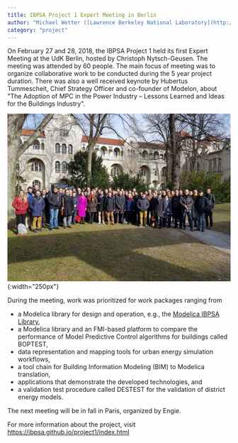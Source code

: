 ```yaml
---
title: IBPSA Project 1 Expert Meeting in Berlin
author: "Michael Wetter ([Lawrence Berkeley National Laboratory](http://simulationresearch.lbl.gov/modelica))"
category: "project"
---
```


On February 27 and 28, 2018, the IBPSA Project 1 held its first Expert Meeting at the UdK Berlin, hosted by Christoph Nytsch-Geusen.
The meeting was attended by 60 people. The main focus of meeting was to organize collaborative work
to be conducted during the 5 year project duration.
There was also a well received keynote by Hubertus Tummescheit,
Chief Strategy Officer and co-founder of Modelon,
about "The Adoption of MPC in the Power Industry – Lessons Learned and Ideas for the Buildings Industry".

![IBPSA Project 1 Expert Meeting Attendees](berlin-photo.jpg "IBPSA Project 1 Expert Meeting Attendees"){:width="250px"}

During the meeting, work was prioritized for work packages ranging
from 
* a Modelica library for design and operation, e.g., the [Modelica IBPSA Library](https://github.com/ibpsa/modelica-ibpsa),
* a Modelica library and an FMI-based platform to compare the performance of Model Predictive Control algorithms for buildings called BOPTEST,
* data representation and mapping tools for urban energy simulation workflows,
* a tool chain for Building Information Modeling (BIM) to Modelica translation,
* applications that demonstrate the developed technologies, and
* a validation test procedure called DESTEST for the validation of district energy models.

The next meeting will be in fall in Paris, organized by Engie.

For more information about the project, visit https://ibpsa.github.io/project1/index.html
